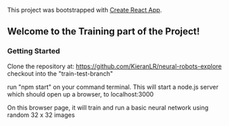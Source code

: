 This project was bootstrapped with [Create React App](https://github.com/facebook/create-react-app).

## Welcome to the Training part of the Project!

### Getting Started
Clone the repository at: https://github.com/KieranLR/neural-robots-explore
checkout into the "train-test-branch" 

run "npm start" on your command terminal. This will start a node.js server which 
should open up a browser, to localhost:3000

On this browser page, it will train and run a basic neural network using random 32 x 32 images

